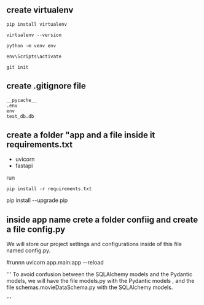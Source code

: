 ## create virtualenv

```
pip install virtualenv

virtualenv --version

python -m venv env  
            
env\Scripts\activate 

 ```

```
git init

```



## create .gitignore file

```
__pycache__
.env
env
test_db.db

```

## create a folder "app and a file inside it  requirements.txt

- uvicorn
- fastapi

run 
```
pip install -r requirements.txt

```

 pip install --upgrade pip

## inside app name crete a folder confiig and create a file config.py

We will store our project settings and configurations inside of this file named config.py.


#runnn
uvicorn app.main:app --reload 



'''
To avoid confusion between the SQLAlchemy models and the Pydantic models, we will have the file 
models.py with the Pydantic models , and the file schemas.movieDataSchema.py with the SQLAlchemy models.

'''